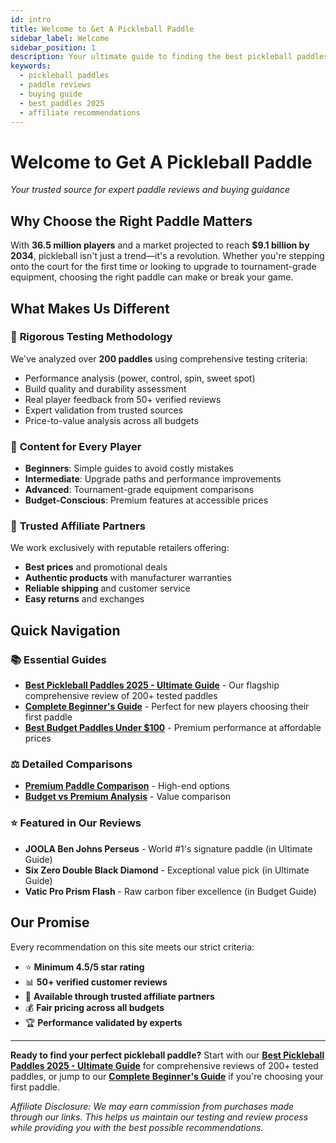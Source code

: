 ```yaml
---
id: intro
title: Welcome to Get A Pickleball Paddle
sidebar_label: Welcome
sidebar_position: 1
description: Your ultimate guide to finding the best pickleball paddles in 2025. Expert reviews, buying guides, and affiliate recommendations for players of all levels.
keywords:
  - pickleball paddles
  - paddle reviews
  - buying guide
  - best paddles 2025
  - affiliate recommendations
---
```


# Welcome to Get A Pickleball Paddle

*Your trusted source for expert paddle reviews and buying guidance*

## Why Choose the Right Paddle Matters

With **36.5 million players** and a market projected to reach **$9.1 billion by 2034**, pickleball isn't just a trend—it's a revolution. Whether you're stepping onto the court for the first time or looking to upgrade to tournament-grade equipment, choosing the right paddle can make or break your game.

## What Makes Us Different

### 🔬 **Rigorous Testing Methodology**
We've analyzed over **200 paddles** using comprehensive testing criteria:
- Performance analysis (power, control, spin, sweet spot)
- Build quality and durability assessment  
- Real player feedback from 50+ verified reviews
- Expert validation from trusted sources
- Price-to-value analysis across all budgets

### 🎯 **Content for Every Player**
- **Beginners**: Simple guides to avoid costly mistakes
- **Intermediate**: Upgrade paths and performance improvements
- **Advanced**: Tournament-grade equipment comparisons
- **Budget-Conscious**: Premium features at accessible prices

### 🤝 **Trusted Affiliate Partners**
We work exclusively with reputable retailers offering:
- **Best prices** and promotional deals
- **Authentic products** with manufacturer warranties
- **Reliable shipping** and customer service
- **Easy returns** and exchanges

## Quick Navigation

### 📚 **Essential Guides**
- **[Best Pickleball Paddles 2025 - Ultimate Guide](/ultimate-guide)** - Our flagship comprehensive review of 200+ tested paddles
- **[Complete Beginner's Guide](/beginner-guide)** - Perfect for new players choosing their first paddle
- **[Best Budget Paddles Under $100](/budget-paddles)** - Premium performance at affordable prices

### ⚖️ **Detailed Comparisons**
- **[Premium Paddle Comparison](/premium-comparison)** - High-end options
- **[Budget vs Premium Analysis](/budget-paddles)** - Value comparison

### ⭐ **Featured in Our Reviews**
- **JOOLA Ben Johns Perseus** - World #1's signature paddle (in Ultimate Guide)
- **Six Zero Double Black Diamond** - Exceptional value pick (in Ultimate Guide)
- **Vatic Pro Prism Flash** - Raw carbon fiber excellence (in Budget Guide)

## Our Promise

Every recommendation on this site meets our strict criteria:
- ⭐ **Minimum 4.5/5 star rating**
- 📊 **50+ verified customer reviews**
- 🔗 **Available through trusted affiliate partners**
- 💰 **Fair pricing across all budgets**
- 🏆 **Performance validated by experts**

---

**Ready to find your perfect pickleball paddle?** Start with our **[Best Pickleball Paddles 2025 - Ultimate Guide](/ultimate-guide)** for comprehensive reviews of 200+ tested paddles, or jump to our **[Complete Beginner's Guide](/beginner-guide)** if you're choosing your first paddle.

*Affiliate Disclosure: We may earn commission from purchases made through our links. This helps us maintain our testing and review process while providing you with the best possible recommendations.*
